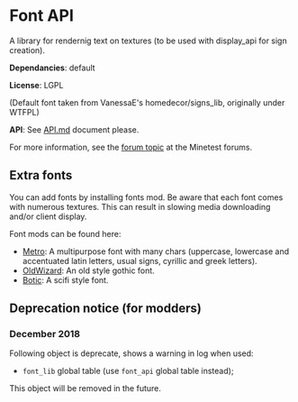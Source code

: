 # Font API

A library for rendernig text on textures (to be used with display_api for sign creation).

**Dependancies**: default

**License**: LGPL

(Default font taken from VanessaE's homedecor/signs_lib, originally under WTFPL)

**API**: See [API.md](https://github.com/pyrollo/display_modpack/blob/master/font_api/API.md) document please.

For more information, see the [forum topic](https://forum.minetest.net/viewtopic.php?t=13563) at the Minetest forums.

## Extra fonts

You can add fonts by installing fonts mod. Be aware that each font comes with numerous textures. This can result in slowing media downloading and/or client display.

Font mods can be found here:

 * [Metro](https://github.com/pyrollo/display_modpack/tree/master/font_metro): A multipurpose font with many chars (uppercase, lowercase and accentuated latin letters, usual signs, cyrillic and greek letters).
 * [OldWizard](https://github.com/pyrollo/font_oldwizard): An old style gothic font.
 * [Botic](https://github.com/pyrollo/font_botic): A scifi style font.

 ## Deprecation notice (for modders)

 ### December 2018
 Following object is deprecate, shows a warning in log when used:
 * `font_lib` global table (use `font_api` global table instead);

 This object will be removed in the future.
